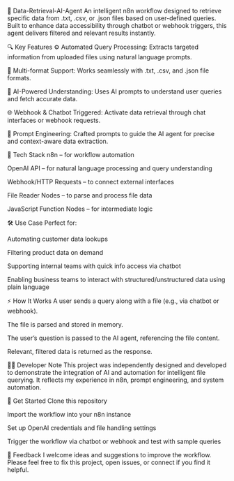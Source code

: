 📂 Data-Retrieval-AI-Agent
An intelligent n8n workflow designed to retrieve specific data from .txt, .csv, or .json files based on user-defined queries. Built to enhance data accessibility through chatbot or webhook triggers, this agent delivers filtered and relevant results instantly.

🔍 Key Features
⚙️ Automated Query Processing: Extracts targeted information from uploaded files using natural language prompts.

📁 Multi-format Support: Works seamlessly with .txt, .csv, and .json file formats.

🤖 AI-Powered Understanding: Uses AI prompts to understand user queries and fetch accurate data.

🌐 Webhook & Chatbot Triggered: Activate data retrieval through chat interfaces or webhook requests.

🧠 Prompt Engineering: Crafted prompts to guide the AI agent for precise and context-aware data extraction.

🧰 Tech Stack
n8n – for workflow automation

OpenAI API – for natural language processing and query understanding

Webhook/HTTP Requests – to connect external interfaces

File Reader Nodes – to parse and process file data

JavaScript Function Nodes – for intermediate logic

🛠 Use Case
Perfect for:

Automating customer data lookups

Filtering product data on demand

Supporting internal teams with quick info access via chatbot

Enabling business teams to interact with structured/unstructured data using plain language

⚡ How It Works
A user sends a query along with a file (e.g., via chatbot or webhook).

The file is parsed and stored in memory.

The user’s question is passed to the AI agent, referencing the file content.

Relevant, filtered data is returned as the response.

👨‍💻 Developer Note
This project was independently designed and developed to demonstrate the integration of AI and automation for intelligent file querying. It reflects my experience in n8n, prompt engineering, and system automation.

🔗 Get Started
Clone this repository

Import the workflow into your n8n instance

Set up OpenAI credentials and file handling settings

Trigger the workflow via chatbot or webhook and test with sample queries

🤝 Feedback
I welcome ideas and suggestions to improve the workflow. Please feel free to fix this project, open issues, or connect if you find it helpful.
